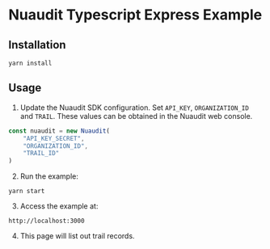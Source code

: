 # Nuaudit Typescript Express Example

## Installation

`yarn install`

## Usage

1. Update the Nuaudit SDK configuration. Set `API_KEY`, `ORGANIZATION_ID` and `TRAIL`. These values can be obtained in the Nuaudit web console. 

```typescript
const nuaudit = new Nuaudit(
    "API_KEY_SECRET",
    "ORGANIZATION_ID",
    "TRAIL_ID"
)
```

2. Run the example:

`yarn start`

3. Access the example at:

`http://localhost:3000`

4. This page will list out trail records.
